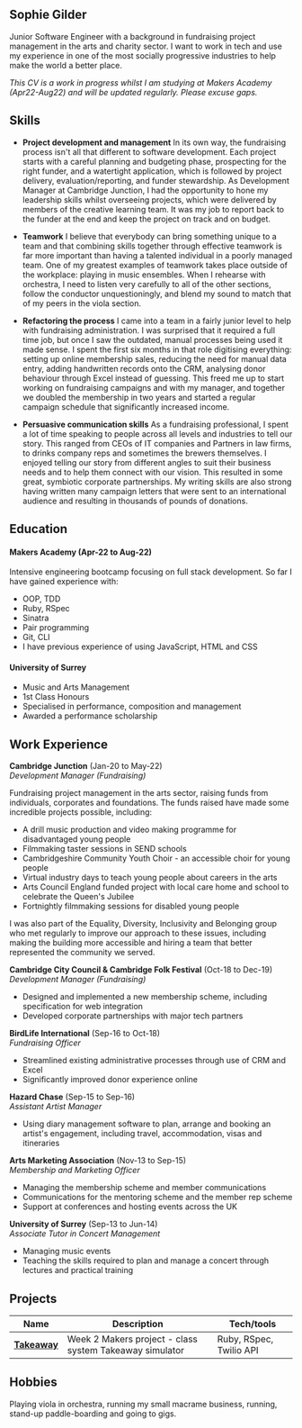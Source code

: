## Sophie Gilder

Junior Software Engineer with a background in fundraising project management in the arts and charity sector. I want to work in tech and use my experience in one of the most socially progressive industries to help make the world a better place.

_This CV is a work in progress whilst I am studying at Makers Academy (Apr22-Aug22) and will be updated regularly. Please excuse gaps._

## Skills

- **Project development and management**
In its own way, the fundraising process isn't all that different to software development. Each project starts with a careful planning and budgeting phase, prospecting for the right funder, and a watertight application, which is followed by project delivery, evaluation/reporting, and funder stewardship. As Development Manager at Cambridge Junction, I had the opportunity to hone my leadership skills whilst overseeing projects, which were delivered by members of the creative learning team. It was my job to report back to the funder at the end and keep the project on track and on budget.

- **Teamwork**
I believe that everybody can bring something unique to a team and that combining skills together through effective teamwork is far more important than having a talented individual in a poorly managed team. One of my greatest examples of teamwork takes place outside of the workplace: playing in music ensembles. When I rehearse with orchestra, I need to listen very carefully to all of the other sections, follow the conductor unquestioningly, and blend my sound to match that of my peers in the viola section.

- **Refactoring the process**
I came into a team in a fairly junior level to help with fundraising administration. I was surprised that it required a full time job, but once I saw the outdated, manual processes being used it made sense. I spent the first six months in that role digitising everything: setting up online membership sales, reducing the need for manual data entry, adding handwritten records onto the CRM, analysing donor behaviour through Excel instead of guessing. This freed me up to start working on fundraising campaigns and with my manager, and together we doubled the membership in two years and started a regular campaign schedule that significantly increased income.

- **Persuasive communication skills**
As a fundraising professional, I spent a lot of time speaking to people across all levels and industries to tell our story. This ranged from CEOs of IT companies and Partners in law firms, to drinks company reps and sometimes the brewers themselves. I enjoyed telling our story from different angles to suit their business needs and to help them connect with our vision. This resulted in some great, symbiotic corporate partnerships. My writing skills are also strong having written many campaign letters that were sent to an international audience and resulting in thousands of pounds of donations.

## Education

#### Makers Academy (Apr-22 to Aug-22)

Intensive engineering bootcamp focusing on full stack development. So far I have gained experience with:
- OOP, TDD
- Ruby, RSpec
- Sinatra
- Pair programming
- Git, CLI
- I have previous experience of using JavaScript, HTML and CSS

#### University of Surrey

- Music and Arts Management
- 1st Class Honours
- Specialised in performance, composition and management
- Awarded a performance scholarship

## Work Experience

**Cambridge Junction** (Jan-20 to May-22)  
_Development Manager (Fundraising)_

Fundraising project management in the arts sector, raising funds from individuals, corporates and foundations. The funds raised have made some incredible projects possible, including:

- A drill music production and video making programme for disadvantaged young people
- Filmmaking taster sessions in SEND schools
- Cambridgeshire Community Youth Choir - an accessible choir for young people
- Virtual industry days to teach young people about careers in the arts
- Arts Council England funded project with local care home and school to celebrate the Queen's Jubilee
- Fortnightly filmmaking sessions for disabled young people

I was also part of the Equality, Diversity, Inclusivity and Belonging group who met regularly to improve our approach to these issues, including making the building more accessible and hiring a team that better represented the community we served.

**Cambridge City Council & Cambridge Folk Festival** (Oct-18 to Dec-19)  
_Development Manager (Fundraising)_

- Designed and implemented a new membership scheme, including specification for web integration
- Developed corporate partnerships with major tech partners

**BirdLife International** (Sep-16 to Oct-18)  
_Fundraising Officer_

- Streamlined existing administrative processes through use of CRM and Excel
- Significantly improved donor experience online

**Hazard Chase** (Sep-15 to Sep-16)  
_Assistant Artist Manager_

- Using diary management software to plan, arrange and booking an artist's engagement, including travel, accommodation,  visas and itineraries

**Arts Marketing Association** (Nov-13 to Sep-15)  
_Membership and Marketing Officer_

- Managing the membership scheme and member communications
- Communications for the mentoring scheme and the member rep scheme
- Support at conferences and hosting events across the UK

**University of Surrey** (Sep-13 to Jun-14)  
_Associate Tutor in Concert Management_

- Managing music events
- Teaching the skills required to plan and manage a concert through lectures and practical training

## Projects

| Name                             | Description                                            | Tech/tools        |
| -------------------------------- | ------------------------------------------------------ | ----------------- |
| [**Takeaway**](https://github.com/sophiegilder/golden-square/tree/main/takeaway)          | Week 2 Makers project - class system Takeaway simulator | Ruby, RSpec, Twilio API            |

## Hobbies

Playing viola in orchestra, running my small macrame business, running, stand-up paddle-boarding and going to gigs.